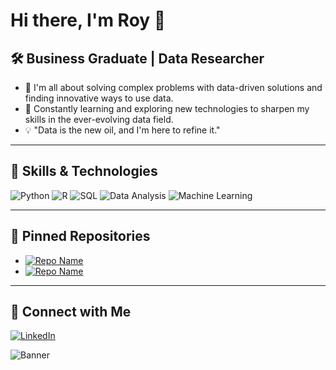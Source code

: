 # Hi there, I'm Roy 👋

## 🛠️ Business Graduate | Data Researcher

- 🚀 I'm all about solving complex problems with data-driven solutions and finding innovative ways to use data.
- 🔧 Constantly learning and exploring new technologies to sharpen my skills in the ever-evolving data field.
- 💡 "Data is the new oil, and I'm here to refine it."

---

## 🚀 Skills & Technologies
![Python](https://img.shields.io/badge/-Python-3776AB?style=flat-square&logo=python&logoColor=white)
![R](https://img.shields.io/badge/-R-276DC3?style=flat-square&logo=r&logoColor=white)
![SQL](https://img.shields.io/badge/-SQL-4479A1?style=flat-square&logo=postgresql&logoColor=white)
![Data Analysis](https://img.shields.io/badge/-Data%20Analysis-FFC107?style=flat-square&logo=google-analytics&logoColor=white)
![Machine Learning](https://img.shields.io/badge/-Machine%20Learning-34A853?style=flat-square&logo=tensorflow&logoColor=white)

---

## 📌 Pinned Repositories
- [![Repo Name](https://github-readme-stats.vercel.app/api/pin/?username=yourusername&repo=repo-name&theme=dark)](https://github.com/RJT28/PostgreSQL-data-cleaning-manipulation)
- [![Repo Name](https://github-readme-stats.vercel.app/api/pin/?username=yourusername&repo=repo-name&theme=dark)](https://github.com/RJT28/ETL---pokemon-database)

---

## 🔗 Connect with Me
[![LinkedIn](https://design.canva.ai/2p8e2zbx)](https://www.linkedin.com/in/roy-jaime-torres-6a3197a1/)

![Banner](https://design.canva.ai/2p87a2k7)
